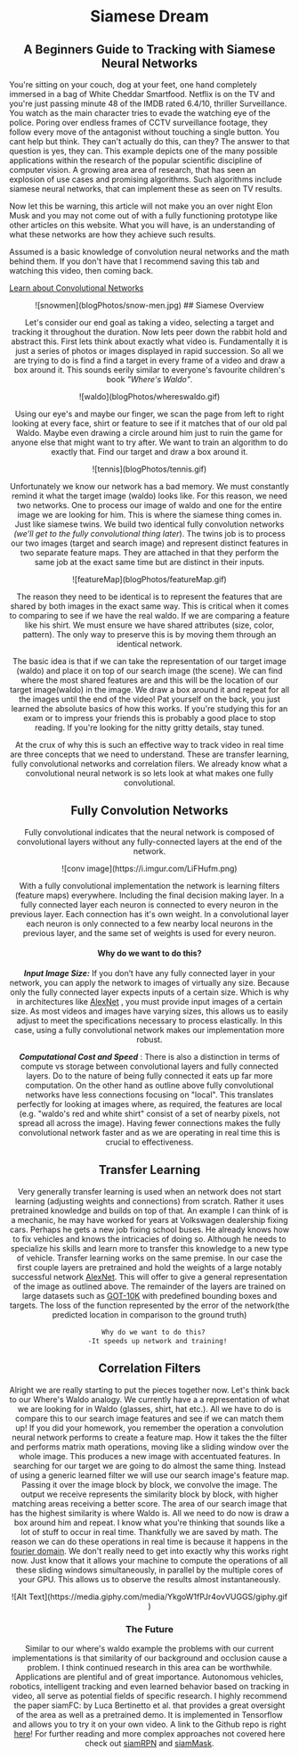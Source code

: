 # <center>Siamese Dream</center>
## <center>A Beginners Guide to Tracking with Siamese Neural Networks</center>

You're sitting on your couch, dog at your feet, one hand completely immersed in a bag of White Cheddar Smartfood. Netflix is on the TV and you're just passing minute 48 of the IMDB rated 6.4/10, thriller Surveillance. You watch as the main character tries to evade the watching eye of the police. Poring over endless frames of CCTV surveillance footage, they follow every move of the antagonist without touching a single button. You cant help but think. They can't actually do this, can they?  The answer to that question is yes, they can. This example depicts one of the many possible applications within the research of the popular scientific discipline of computer vision. A growing area area of research, that has seen an explosion of use cases and promising algorithms. Such algorithms include siamese neural networks, that can implement these as seen on TV results.

Now let this be warning, this article will not make you an over night Elon Musk and you may not come out of with a fully functioning prototype like other articles on this website. What you will have, is an understanding of what these networks are how they achieve such results.

Assumed is a basic knowledge of convolution neural networks and the math behind them. If you don't have that I recommend saving this tab and watching this video, then coming back.


[Learn about Convolutional Networks][0f7dd8c6]

[0f7dd8c6]: https://www.youtube.com/watch?v=YRhxdVk_sIs "link"


<center>![snowmen](blogPhotos/snow-men.jpg)
## Siamese Overview

Let's consider our end goal as taking a video, selecting a target and tracking it throughout the duration. Now lets peer down the rabbit hold and abstract this. First lets think about exactly what video is. Fundamentally it is just a series of photos or images displayed in rapid succession. So all we are trying to do is find a find a target in every frame of a video and draw a box around it. This sounds eerily similar to everyone's favourite children's book _"Where's Waldo"_.
<center>![waldo](blogPhotos/whereswaldo.gif)

Using our eye's and maybe our finger,  we scan the page from left to right looking at every face, shirt or feature to see if it matches that of our old pal Waldo. Maybe even drawing a circle around him just to ruin the game for anyone else that might want to try after.  We want to train an algorithm to do exactly that. Find our target and draw a box around it.

<center>![tennis](blogPhotos/tennis.gif)

Unfortunately we know our network has a bad memory. We must constantly remind it what the target image (waldo) looks like. For this reason, we need two networks. One to process our image of waldo and one for the entire image we are looking for him. This is where the siamese thing comes in. Just like siamese twins. We build two identical fully convolution networks _(we'll get to the fully convolutional thing later_). The twins job is to process our two images (target and search image) and represent distinct features in two separate feature maps. They are attached in that they perform the same job at the exact same time but are distinct in their inputs.
<center>![featureMap](blogPhotos/featureMap.gif)

The reason they need to be identical is to represent the features that are shared by both images in the exact same way. This is critical when it comes to comparing to see if we have the real waldo. If we are comparing a feature like his shirt. We must ensure we have shared attributes (size, color, pattern). The only way to preserve this is by moving them through an identical network.



The basic idea is that if we can take the representation of our target image (waldo) and place it on top of our search image (the scene). We can find where the most shared features are and this will be the location of our target image(waldo) in the image. We draw a box around it and repeat for all the images until the end of the video! Pat yourself on the back, you just learned the absolute basics of how this works. If you're studying this for an exam or to impress your friends this is probably a good place to stop reading. If you're looking for the nitty gritty details, stay tuned.

At the crux of why this is such an effective way to track video in real time are three concepts that we need to understand. These are transfer learning, fully convolutional networks and correlation filers.
We already know what a convolutional neural network is so lets look at what makes one fully convolutional.

## Fully Convolution Networks
Fully convolutional indicates that the neural network is composed of convolutional layers without any fully-connected layers at the end of the network.

<center>![conv image](https://i.imgur.com/LiFHufm.png)

With a fully convolutional implementation the network is learning filters (feature maps) everywhere. Including the final decision making layer.
In a fully connected layer each neuron is connected to every neuron in the previous layer. Each connection has it's own weight. In a convolutional layer each neuron is only connected to a few nearby local neurons in the previous layer, and the same set of weights is used for every neuron.

#### Why do we want to do this?
_**Input Image Size:**_  If you don’t have any fully connected layer in your network, you can apply the network to images of virtually any size. Because only the fully connected layer expects inputs of a certain size. Which is why in architectures like [AlexNet][772ec5d6]
, you must provide input images of a certain size. As most videos and images have varying sizes, this allows us to easily adjust to meet the specifications necessary to process elastically. In this case, using a fully convolutional network makes our implementation more robust.


  [772ec5d6]: https://medium.com/@smallfishbigsea/a-walk-through-of-alexnet-6cbd137a5637 "a"

  _**Computational Cost and Speed**_ : There is also a distinction in terms of compute vs storage between convolutional layers and fully connected layers.
    Do to the nature of being fully connected it eats up far more computation. On the other hand as outline above fully convolutional networks have less connections focusing on "local". This translates perfectly for looking at images where, as required, the features are local (e.g. "waldo's red and white shirt" consist of a set of nearby pixels, not spread all across the image). Having fewer connections makes the fully convolutional network faster and as we are operating in real time this is crucial to effectiveness.



## Transfer Learning
Very generally transfer learning is used when an network does not start learning (adjusting weights and connections) from scratch. Rather it uses pretrained knowledge and builds on top of that. An example I can think of is a mechanic, he may have worked for years at Volkswagen dealership fixing cars. Perhaps he gets a new job fixing school buses. He already knows how to fix vehicles and knows the intricacies of doing so. Although he needs to specialize his skills and learn more to transfer this knowledge to a new type of vehicle. Transfer learning works on the same premise. In our case the first couple layers are pretrained and hold the weights of a large notably successful network [AlexNet](https://mediuAlexNet"m.com/@smallfishbigsea/a-walk-through-of-alexnet-6cbd137a5637). This will offer to give a general representation of the image as outlined above. The remainder of the layers are trained on large datasets such as [GOT-10K](http://got-10k.aitestunion.com/) with predefined bounding boxes and targets. The loss of the function represented by the error of the network(the predicted location in comparison to the ground truth)

      Why do we want to do this?
        -It speeds up network and training!







## Correlation Filters
Alright we are really starting to put the pieces together now. Let's think back to our Where's Waldo analogy. We currently have a a representation of what we are looking for in Waldo (glasses, shirt, hat etc.). All we have to do is compare this to our search image features and see if we can match them up!
 If you did your homework, you remember the operation a convolution neural network performs to create a feature map. How it takes the the filter and performs matrix math operations, moving like a sliding window over the whole image. This produces a new image with accentuated features. In searching for our target we are going to do almost the same thing. Instead of using a generic learned filter we will use our search image's feature map. Passing it over the image block by block, we convolve the image. The output we receive represents the similarity block by block, with higher matching areas receiving a better score. The area of our search image that has the highest similarity is where Waldo is. All we need to do now is draw a box around him and repeat.
 I know what you're thinking that sounds like a lot of stuff to occur in real time. Thankfully we are saved by math. The reason we can do these operations in real time is because it happens in the [fourier domain](https://betterexplained.com/articles/an-interactive-guide-to-the-fourier-transform/). We don't really need to get into exactly why this works right now. Just know that it allows your machine to compute the operations of all these sliding windows simultaneously, in parallel by the multiple cores of your GPU. This allows us to observe the results almost instantaneously.


<center>![Alt Text](https://media.giphy.com/media/YkgoW1fPJr4ovVUGGS/giphy.gif
)




### The Future
Similar to our where's waldo example the problems with our current implementations is that similarity of our background and occlusion cause a problem. I think continued research in this area can be worthwhile. Applications are plentiful and of great importance. Autonomous vehicles, robotics, intelligent tracking and even learned behavior based on tracking in video, all serve as potential fields of specific research.
I highly recommend the paper siamFC: by Luca Bertinetto et al. that provides a great oversight of the area as well as a pretrained demo. It is implemented in Tensorflow and allows you to try it on your own video. A link to the Github repo is right [here](https://github.com/torrvision/siamfc-tf)!
For further reading and more complex approaches not covered here check out [siamRPN](https://github.com/foolwood/DaSiamRPN) and [siamMask](https://github.com/foolwood/SiamMask).
